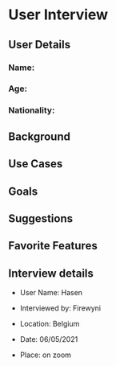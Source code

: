 # User Interview

## User Details

### Name: 
### Age:
### Nationality:

## Background

## Use Cases

## Goals

## Suggestions

## Favorite Features

## Interview details 

- User Name: Hasen

- Interviewed by: Firewyni

- Location:  Belgium

- Date: 06/05/2021

- Place: on zoom
